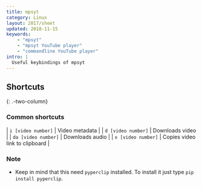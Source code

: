 ```yaml
---
title: mpsyt
category: Linux
layout: 2017/sheet
updated: 2018-11-15
keywords:
    - "mpsyt"
    - "mpsyt YouTube player"
    - "commandline YouTube player"
intro: |
  Useful keybindings of mpsyt 
---
```


Shortcuts
---------
{: .-two-column}

### Common shortcuts


| `i [video number]` | Video metadata |
| `d [video number]` | Downloads video |
| `da [video number]` | Downloads audio |
| `x [video number]` | Copies video link to clipboard |

### Note

+ Keep in mind that this need `pyperclip` installed. To install it just type `pip install pyperclip`.